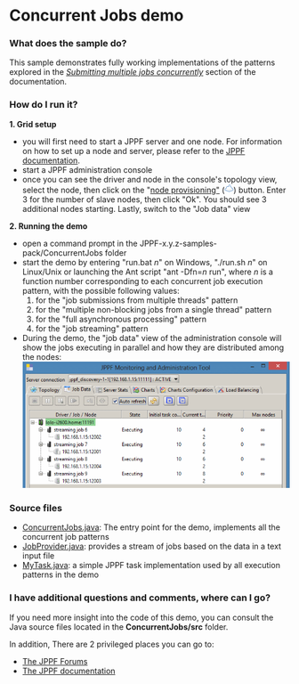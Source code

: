 # Concurrent Jobs demo

<h3>What does the sample do?</h3>
<p>This sample demonstrates fully working implementations of the patterns explored in the <a href="https://www.jppf.org/doc/6.3/index.php?title=Submitting_multiple_jobs_concurrently"><i>Submitting multiple jobs concurrently</i></a> section of the documentation.

<h3>How do I run it?</h3>
<p><b>1. Grid setup</b>
<ul class="samplesList">
  <li>you will first need to start a JPPF server and one node. For information on how to set up a node and server, please refer to the <a href="https://www.jppf.org/doc/6.3/index.php?title=Introduction">JPPF documentation</a>.</li>
  <li>start a JPPF administration console</li>
  <li>once you can see the driver and node in the console's topology view, select the node, then click on the "<a href="https://www.jppf.org/doc/6.3/index.php?title=Node_provisioning#Provisioning_with_the_administration_console">node provisioning"</a>
  (<img src="images/provisioning.png"/>) button. Enter 3 for the number of slave nodes, then click "Ok". You should see 3 additional nodes starting. Lastly, switch to the "Job data" view</li>
</ul>
<p><b>2. Running the demo</b>
<ul class="samplesList">
  <li>open a command prompt in the JPPF-x.y.z-samples-pack/ConcurrentJobs folder</li>
  <li>start the demo by entering "run.bat <i>n</i>" on Windows, "./run.sh <i>n</i>" on Linux/Unix or launching the Ant script "ant -Dfn=<i>n</i> run",
    where <i>n</i> is a function number corresponding to each concurrent job execution pattern, with the possible following values:
    <ol class="samplesList">
      <li>for the "job submissions from multiple threads" pattern</li>
      <li>for the "multiple non-blocking jobs from a single thread" pattern</li>
      <li>for the "full asynchronous processing" pattern</li>
      <li>for the "job streaming" pattern</li>
    </ol>
  </li>
  <li>During the demo, the "job data" view of the administration console will show the jobs executing in parallel and how they are distributed among the nodes:<br>
    <img src="images/Monitoring.gif"/></li>
</ul>

<h3>Source files</h3>
<ul class="samplesList">
  <li><a href="src/org/jppf/example/concurrentjobs/ConcurrentJobs.java">ConcurrentJobs.java</a>: The entry point for the demo, implements all the concurrent job patterns</li>
  <li><a href="src/org/jppf/example/concurrentjobs/JobProvider.java">JobProvider.java<a/>: provides a stream of jobs based on the data in a text input file</li>
  <li><a href="src/org/jppf/example/concurrentjobs/MyTask.java">MyTask.java</a>: a simple JPPF task implementation used by all execution patterns in the demo</li>
</ul>

<h3>I have additional questions and comments, where can I go?</h3>
<p>If you need more insight into the code of this demo, you can consult the Java source files located in the <b>ConcurrentJobs/src</b> folder.
<p>In addition, There are 2 privileged places you can go to:
<ul>
  <li><a href="https://www.jppf.org/forums">The JPPF Forums</a></li>
  <li><a href="https://www.jppf.org/doc/6.3/">The JPPF documentation</a></li>
</ul>

